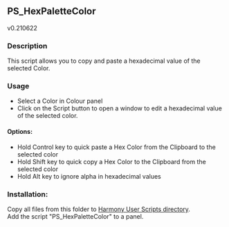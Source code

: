 ## PS_HexPaletteColor
v0.210622

### Description
This script allows you to copy and paste a hexadecimal value of the selected Color.

### Usage
* Select a Color in Colour panel
* Click on the Script button to open a window to edit a hexadecimal value of the selected color.

#### Options:
* Hold Control key to quick paste a Hex Color from the Clipboard to the selected color
* Hold Shift key to quick copy a Hex Color to the Clipboard from the selected color
* Hold Alt key to ignore alpha in hexadecimal values

### Installation:
Copy all files from this folder to [Harmony User Scripts directory](https://docs.toonboom.com/help/harmony-20/premium/scripting/import-script.html).\
Add the script "PS_HexPaletteColor" to a panel.  
